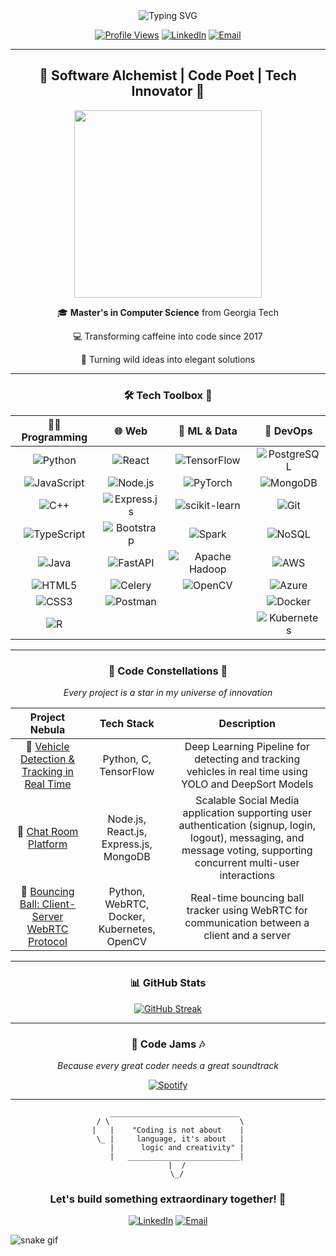 <div align="center">
  <img src="https://readme-typing-svg.herokuapp.com?font=Fira+Code&size=30&duration=3000&pause=1000&color=00FF00&background=000000&center=true&vCenter=true&multiline=true&width=600&height=100&lines=Hello%2C+World!;I'm+Younes" alt="Typing SVG" />
</div>

<div align="center">

[![Profile Views](https://komarev.com/ghpvc/?username=younes43&style=for-the-badge&color=brightgreen)](https://github.com/younes43)
[![LinkedIn](https://img.shields.io/badge/LinkedIn-Connect-blue?style=for-the-badge&logo=linkedin)](https://www.linkedin.com/in/younes-elbouzekraoui)
[![Email](https://img.shields.io/badge/Email-Contact-red?style=for-the-badge&logo=gmail)](mailto:elbouzekraoui.younes@gmail.com)

</div>

---

<div align="center">
  <h2>🚀 Software Alchemist | Code Poet | Tech Innovator 🚀</h2>
</div>

<p align="center">
  <img src="https://media.giphy.com/media/13HgwGsXF0aiGY/giphy.gif" width="300" />
</p>

<div align="center">

  🎓 **Master's in Computer Science** from Georgia Tech

  💻 Transforming caffeine into code since 2017

  🌟 Turning wild ideas into elegant solutions

</div>

---

<div align="center">
  <h3>🛠 Tech Toolbox 🧰</h3>
</div>

<div align="center">

| 👨‍💻 Programming |🌐 Web  | 🤖 ML & Data | 💾 DevOps  |
|:-----------------:|:-----------------:|:-------------:|:-------------:|
| ![Python](https://img.shields.io/badge/Python-3776AB?style=for-the-badge&logo=python&logoColor=white) | ![React](https://img.shields.io/badge/React-20232A?style=for-the-badge&logo=react&logoColor=61DAFB) | ![TensorFlow](https://img.shields.io/badge/TensorFlow-FF6F00?style=for-the-badge&logo=tensorflow&logoColor=white) | ![PostgreSQL](https://img.shields.io/badge/PostgreSQL-316192?style=for-the-badge&logo=postgresql&logoColor=white) |
| ![JavaScript](https://img.shields.io/badge/JavaScript-F7DF1E?style=for-the-badge&logo=javascript&logoColor=black) | ![Node.js](https://img.shields.io/badge/Node.js-339933?style=for-the-badge&logo=nodedotjs&logoColor=white) | ![PyTorch](https://img.shields.io/badge/PyTorch-EE4C2C?style=for-the-badge&logo=pytorch&logoColor=white) | ![MongoDB](https://img.shields.io/badge/MongoDB-47A248?style=for-the-badge&logo=mongodb&logoColor=white) |
| ![C++](https://img.shields.io/badge/C++-00599C?style=for-the-badge&logo=cplusplus&logoColor=white) | ![Express.js](https://img.shields.io/badge/express.js-%23404d59.svg?style=for-the-badge&logo=express&logoColor=%2361DAFB) | ![scikit-learn](https://img.shields.io/badge/scikit--learn-%23F7931E.svg?style=for-the-badge&logo=scikit-learn&logoColor=white) |  ![Git](https://img.shields.io/badge/Git-F05032?style=for-the-badge&logo=git&logoColor=white)|
| ![TypeScript](https://img.shields.io/badge/TypeScript-3178C6?style=for-the-badge&logo=typescript&logoColor=white) | ![Bootstrap](https://img.shields.io/badge/bootstrap-%238511FA.svg?style=for-the-badge&logo=bootstrap&logoColor=white) | ![Spark](https://img.shields.io/badge/Apache_Spark-E25A1C?style=for-the-badge&logo=apache-spark&logoColor=white) | ![NoSQL](https://img.shields.io/badge/NoSQL-000000?style=for-the-badge&logo=nosql&logoColor=white) |
| ![Java](https://img.shields.io/badge/Java-ED8B00?style=for-the-badge&logo=java&logoColor=white) | ![FastAPI](https://img.shields.io/badge/FastAPI-005571?style=for-the-badge&logo=fastapi) | ![Apache Hadoop](https://img.shields.io/badge/Apache%20Hadoop-66CCFF?style=for-the-badge&logo=apachehadoop&logoColor=black) | ![AWS](https://img.shields.io/badge/AWS-232F3E?style=for-the-badge&logo=amazonaws&logoColor=white) |
| ![HTML5](https://img.shields.io/badge/HTML5-E34F26?style=for-the-badge&logo=html5&logoColor=white) | ![Celery](https://img.shields.io/badge/celery-%23a9cc54.svg?style=for-the-badge&logo=celery&logoColor=ddf4a4) | ![OpenCV](https://img.shields.io/badge/opencv-%23white.svg?style=for-the-badge&logo=opencv&logoColor=white) | ![Azure](https://img.shields.io/badge/azure-%230072C6.svg?style=for-the-badge&logo=microsoftazure&logoColor=white) |
| ![CSS3](https://img.shields.io/badge/CSS3-1572B6?style=for-the-badge&logo=css3&logoColor=white) | ![Postman](https://img.shields.io/badge/Postman-FF6C37?style=for-the-badge&logo=postman&logoColor=white) |  | ![Docker](https://img.shields.io/badge/Docker-2496ED?style=for-the-badge&logo=docker&logoColor=white) |
| ![R](https://img.shields.io/badge/r-%23276DC3.svg?style=for-the-badge&logo=r&logoColor=white) |  |  | ![Kubernetes](https://img.shields.io/badge/Kubernetes-326CE5?style=for-the-badge&logo=kubernetes&logoColor=white) |

</div>

---

<div align="center">
  <h3>🌟 Code Constellations 🌟</h3>
  <i>Every project is a star in my universe of innovation</i>
</div>

<div align="center">

| Project Nebula | Tech Stack | Description |
|:--------------:|:----------:|:-----------:|
| 🌌 [Vehicle Detection & Tracking in Real Time](https://github.com/Younes43/Vehicule_Detection_Tracking) | Python, C, TensorFlow | Deep Learning Pipeline for detecting and tracking vehicles in real time using YOLO and DeepSort Models  |
| 🚀 [Chat Room Platform](https://github.com/Younes43/Chat-Room-Platform) | Node.js, React.js, Express.js, MongoDB | Scalable Social Media application supporting user authentication (signup, login, logout), messaging, and message voting, supporting concurrent multi-user interactions|
| 🧠 [Bouncing Ball: Client-Server WebRTC Protocol](https://github.com/Younes43/Bouncing-Ball-Tracker-Client-Server-Application) | Python, WebRTC, Docker, Kubernetes, OpenCV  | Real-time bouncing ball tracker using WebRTC for communication between a client and a server |

</div>

---

<div align="center">
  <h3>📊 GitHub Stats</h3>
</div>

<div align="center">

[![GitHub Streak](https://github-readme-streak-stats.herokuapp.com/?user=younes43&theme=radical)](https://git.io/streak-stats)

</div>

---

<div align="center">
  <h3>🎵 Code Jams 🎶</h3>
  <i>Because every great coder needs a great soundtrack</i>
</div>

<div align="center">

[![Spotify](https://novatorem.vercel.app/api/spotify?background_color=0d1117&border_color=ffffff)](https://open.spotify.com/user/YOUR_SPOTIFY_USER_ID)

</div>

---

<div align="center">

```
   _____________________________
 / \                             \
|   |    "Coding is not about    |
 \_ |     language, it's about   |
    |      logic and creativity" |
    |   _________________________|
    |  /
    \_/
```

</div>

<div align="center">
  <h3>Let's build something extraordinary together! 🚀</h3>

[![LinkedIn](https://img.shields.io/badge/LinkedIn-Connect-blue?style=for-the-badge&logo=linkedin)](https://www.linkedin.com/in/younes-elbouzekraoui)
[![Email](https://img.shields.io/badge/Email-Contact-red?style=for-the-badge&logo=gmail)](mailto:elbouzekraoui.younes@gmail.com)

</div>

<!-- Snake Animation -->
![snake gif](https://github.com/younes43/younes43/blob/output/github-contribution-grid-snake.gif)
